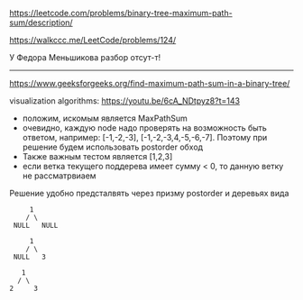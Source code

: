 https://leetcode.com/problems/binary-tree-maximum-path-sum/description/

https://walkccc.me/LeetCode/problems/124/

У Федора Меньшикова разбор отсут-т!


_____

https://www.geeksforgeeks.org/find-maximum-path-sum-in-a-binary-tree/

visualization algorithms: https://youtu.be/6cA_NDtpyz8?t=143

- положим, искомым является MaxPathSum
- очевидно, каждую node надо проверять на возможность быть ответом, например: [-1,-2,-3], [-1,-2,-3,4,-5,-6,-7]. Поэтому при решение будем использовать postorder обход
- Также важным тестом является [1,2,3]
- если ветка текущего поддерева имеет сумму < 0, то данную ветку не рассматрвиаем
<!---
- идея решения заключается в слияние листов в max(root->left->val, root->right->val, 0), перед этим в выполнить MaxPathSum = max(root->left->val, root->right->val)
-->

Решение удобно предсталвять через призму postorder и деревьях вида

         1
        / \
     NULL   NULL

         1
        / \
     NULL   3

       1
      / \
    2     3
